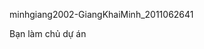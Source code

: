 <!DOCTYPE html>
<html lang="en">
<head>
    <meta charset="UTF-8">
    <meta name="viewport" content="width=device-width, initial-scale=1.0">
    <title>HTML Example</title>
</head>
<body>
    <p>minhgiang2002-GiangKhaiMinh_2011062641</p>
    <p>Bạn làm chủ dự án</p>
</body>
</html>
